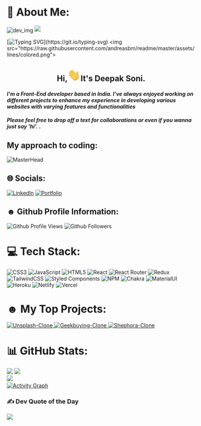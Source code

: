 <!-- - 👋 Hi, I’m @Deepak-197
- 👀 I’m interested in ...
- 🌱 I’m currently learning ...
- 💞️ I’m looking to collaborate on ...
- 📫 How to reach me ... -->

<!---
Deepak-197/Deepak-197 is a ✨ special ✨ repository because its `README.md` (this file) appears on your GitHub profile.
You can click the Preview link to take a look at your changes.
--->

# 💫 About Me:
<img align='center' src='https://camo.githubusercontent.com/d0179193dd9d1ded63f03b52c0334ac03417c7c73d6e6bb5c6fb3fa6cca736bd/68747470733a2f2f63646e2e6472696262626c652e636f6d2f75736572732f32343731312f73637265656e73686f74732f333838363030322f66616c636f6e5f70657273697374656e745f636f6e6e656374696f6e5f32782e676966' alt='dev_img'/>
<img src="https://raw.githubusercontent.com/andreasbm/readme/master/assets/lines/colored.png">

[![Typing SVG](https://readme-typing-svg.herokuapp.com?font=Fira+Code&size=25&pause=1000&color=8230C6&width=435&lines=Hi!+It's+Deepak+Soni;Front+End+React+Web+Developer;)](https://git.io/typing-svg)
<img src="https://raw.githubusercontent.com/andreasbm/readme/master/assets/lines/colored.png">
<h2 align='center'>Hi,<img src="https://raw.githubusercontent.com/ABSphreak/ABSphreak/master/gifs/Hi.gif" width="35">It's Deepak Soni.</h2>

<h4>
  <i>I'm a Front-End developer based in India. I've always enjoyed working on different projects to enhance my experience in developing various websites with varying features and functionalities</i>
</h4>
<h4>
  <i>Please feel free to drop off a text for collaborations or even if you wanna just say 'hi'.</i>
.</h4>

## My approach to coding:

![MasterHead](https://dezinebrainz.com/images/web-design-gif.gif)

## 🌐 Socials:
[![LinkedIn](https://img.shields.io/badge/LinkedIn-0077B5?style=for-the-badge&logo=linkedin&logoColor=white)](https://www.linkedin.com/in/deepak-soni-5b158a158) 
[![Portfolio](https://img.shields.io/badge/Portfolio-18A303?style=for-the-badge&logo=ionic&logoColor=white)](https://deepak-197.github.io/)

## ☻ Github Profile Information:
![Github Profile Views](https://komarev.com/ghpvc/?username=Deepak-197&label=Profile%20views&color=0e75b6&style=flat)
![Github Followers](https://img.shields.io/github/followers/Deepak-197?label=Followers&style=social)

# 💻 Tech Stack:
![CSS3](https://img.shields.io/badge/css3-%231572B6.svg?style=for-the-badge&logo=css3&logoColor=white) ![JavaScript](https://img.shields.io/badge/javascript-%23323330.svg?style=for-the-badge&logo=javascript&logoColor=%23F7DF1E)  ![HTML5](https://img.shields.io/badge/html5-%23E34F26.svg?style=for-the-badge&logo=html5&logoColor=white) ![React](https://img.shields.io/badge/react-%2320232a.svg?style=for-the-badge&logo=react&logoColor=%2361DAFB)  ![React Router](https://img.shields.io/badge/React_Router-CA4245?style=for-the-badge&logo=react-router&logoColor=white) ![Redux](https://img.shields.io/badge/redux-%23593d88.svg?style=for-the-badge&logo=redux&logoColor=white)  ![TailwindCSS](https://img.shields.io/badge/tailwindcss-%2338B2AC.svg?style=for-the-badge&logo=tailwind-css&logoColor=white) ![Styled Components](https://img.shields.io/badge/styled--components-DB7093?style=for-the-badge&logo=styled-components&logoColor=white) ![NPM](https://img.shields.io/badge/NPM-%23000000.svg?style=for-the-badge&logo=npm&logoColor=white)   ![Chakra](https://img.shields.io/badge/chakra-%234ED1C5.svg?style=for-the-badge&logo=chakraui&logoColor=white) ![MaterialUI](https://img.shields.io/badge/Material%20UI-007FFF?style=for-the-badge&logo=mui&logoColor=white) ![Heroku](https://img.shields.io/badge/heroku-%23430098.svg?style=for-the-badge&logo=heroku&logoColor=white) ![Netlify](https://img.shields.io/badge/netlify-%23000000.svg?style=for-the-badge&logo=netlify&logoColor=#00C7B7) ![Vercel](https://img.shields.io/badge/vercel-%23000000.svg?style=for-the-badge&logo=vercel&logoColor=white) 

# ☻ My Top Projects:
<a href="https://github.com/Anandgupta09070/earsplitting-ring-5086" target="blank">
   <img src="https://img.shields.io/static/v1?style=for-the-badge&message=UnSplash%20Clone&color=000000&logo=Unsplash&logoColor=FFFFFF&label=" alt="Unsplash-Clone" />
</a>
<a href="https://github.com/GAUTAMDEORAZZ/project-GreekShoping" target="blank">
   <img src="https://img.shields.io/static/v1?style=for-the-badge&message=Geekbuying Clone&color=1BB91F&logo=Geekbuying&logoColor=FFFFFF&label=" alt="Geekbuying-Clone" />
</a>
<a href="https://github.com/Deepak-197/Project-Sephora--C-W-Indivisual-Project-Sephora-June-2022-" target="blank">
   <img src="https://img.shields.io/static/v1?style=for-the-badge&message=Shephora Womens Makeup Clone&color=FD3A5C&logo=BBW&logoColor=FFFFFF&label=" alt="Shephora-Clone" />
</a>

# 📊 GitHub Stats:
![](https://github-readme-stats.vercel.app/api?username=Deepak-197&theme=dark&hide_border=false&include_all_commits=true&count_private=true)
![](https://github-readme-streak-stats.herokuapp.com/?user=Deepak-197&theme=dark&hide_border=false&include_all_commits=true&count_private=true)<br/>
![](https://github-readme-stats.vercel.app/api/top-langs/?username=Deepak-197&theme=dark&hide_border=false&include_all_commits=true&count_private=true&layout=compact)<br/>
<a href="https://github.com/Deepak-197/github-readme-activity-graph"><img alt="Activity Graph" src="https://activity-graph.herokuapp.com/graph?username=Deepak-197&bg_color=151515&color=FA8B00&line=5BCDEC&point=FFFFFF&hide_border=true" /></a>

### ✍️ Dev Quote of the Day
![](https://quotes-github-readme.vercel.app/api?type=horizontal&theme=dark)


